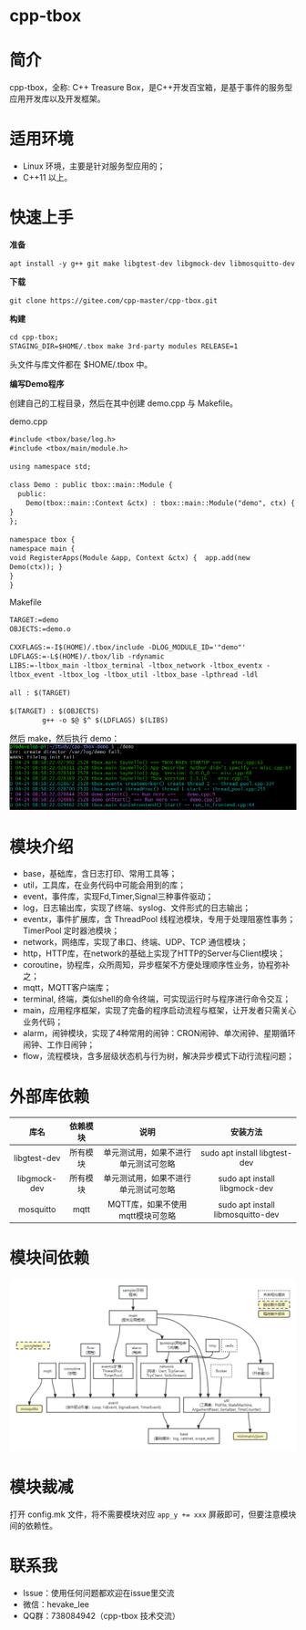 # cpp-tbox

# 简介
cpp-tbox，全称: C++ Treasure Box，是C++开发百宝箱，是基于事件的服务型应用开发库以及开发框架。

# 适用环境

- Linux 环境，主要是针对服务型应用的；
- C++11 以上。

# 快速上手

**准备**

`apt install -y g++ git make libgtest-dev libgmock-dev libmosquitto-dev`

**下载**

`git clone https://gitee.com/cpp-master/cpp-tbox.git`

**构建**

```
cd cpp-tbox;
STAGING_DIR=$HOME/.tbox make 3rd-party modules RELEASE=1
```
头文件与库文件都在 $HOME/.tbox 中。

**编写Demo程序**

创建自己的工程目录，然后在其中创建 demo.cpp 与 Makefile。

demo.cpp
```
#include <tbox/base/log.h>
#include <tbox/main/module.h>

using namespace std;

class Demo : public tbox::main::Module {
  public:
    Demo(tbox::main::Context &ctx) : tbox::main::Module("demo", ctx) { }
};

namespace tbox {
namespace main {
void RegisterApps(Module &app, Context &ctx) {  app.add(new Demo(ctx)); }
}
}
```

Makefile
```
TARGET:=demo
OBJECTS:=demo.o

CXXFLAGS:=-I$(HOME)/.tbox/include -DLOG_MODULE_ID='"demo"'
LDFLAGS:=-L$(HOME)/.tbox/lib -rdynamic
LIBS:=-ltbox_main -ltbox_terminal -ltbox_network -ltbox_eventx -ltbox_event -ltbox_log -ltbox_util -ltbox_base -lpthread -ldl

all : $(TARGET)

$(TARGET) : $(OBJECTS)
        g++ -o $@ $^ $(LDFLAGS) $(LIBS)
```

然后 make，然后执行 demo：
![执行效果](documents/images/first-demo.png)

# 模块介绍

- base，基础库，含日志打印、常用工具等；
- util，工具库，在业务代码中可能会用到的库；
- event，事件库，实现Fd,Timer,Signal三种事件驱动；
- log，日志输出库，实现了终端、syslog、文件形式的日志输出；
- eventx，事件扩展库，含 ThreadPool 线程池模块，专用于处理阻塞性事务；TimerPool 定时器池模块；
- network，网络库，实现了串口、终端、UDP、TCP 通信模块；
- http，HTTP库，在network的基础上实现了HTTP的Server与Client模块；
- coroutine，协程库，众所周知，异步框架不方便处理顺序性业务，协程弥补之；
- mqtt，MQTT客户端库；
- terminal, 终端，类似shell的命令终端，可实现运行时与程序进行命令交互；
- main，应用程序框架，实现了完备的程序启动流程与框架，让开发者只需关心业务代码；
- alarm，闹钟模块，实现了4种常用的闹钟：CRON闹钟、单次闹钟、星期循环闹钟、工作日闹钟；
- flow，流程模块，含多层级状态机与行为树，解决异步模式下动行流程问题；

# 外部库依赖

| 库名 | 依赖模块 | 说明 | 安装方法 |
|:----:|:--------:|:----:|:--------:|
| libgtest-dev | 所有模块 | 单元测试用，如果不进行单元测试可忽略 | sudo apt install libgtest-dev |
| libgmock-dev | 所有模块 | 单元测试用，如果不进行单元测试可忽略 | sudo apt install libgmock-dev |
| mosquitto | mqtt | MQTT库，如果不使用mqtt模块可忽略 | sudo apt install libmosquitto-dev |

# 模块间依赖

![](/documents/images/modules-dependence.png)

# 模块裁减

打开 config.mk 文件，将不需要模块对应 `app_y += xxx` 屏蔽即可，但要注意模块间的依赖性。

# 联系我

- Issue：使用任何问题都欢迎在issue里交流
- 微信：hevake_lee
- QQ群：738084942（cpp-tbox 技术交流）